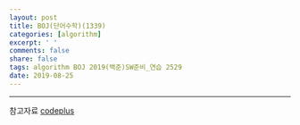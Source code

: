 ```yaml
---
layout: post
title: BOJ(단어수학)(1339)
categories: [algorithm]
excerpt: ' '
comments: false
share: false
tags: algorithm BOJ 2019(백준)SW준비_연습 2529
date: 2019-08-25
---
```


---

참고자료
[codeplus](https://code.plus/course/33)
